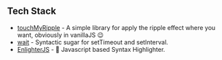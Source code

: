 ## Tech Stack

- [touchMyRipple](https://github.com/tomma5o/touchMyRipple) - A simple library for apply the ripple effect where you want, obviously in vanillaJS 😉
- [wait](https://github.com/elving/wait) - Syntactic sugar for setTimeout and setInterval.
- [EnlighterJS](https://github.com/EnlighterJS/EnlighterJS) - 🔆 Javascript based Syntax Highlighter.
